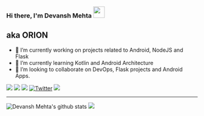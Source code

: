 ### Hi there, I'm Devansh Mehta <img src="https://raw.githubusercontent.com/MartinHeinz/MartinHeinz/master/wave.gif" width="30px">
<h2><b>aka ORION</b></h2>

- 🔭 I’m currently working on projects related to Android, NodeJS and Flask
- 🌱 I’m currently learning Kotlin and Android Architecture
- 👯 I’m looking to collaborate on DevOps, Flask projects and Android Apps.

[<img src="https://img.shields.io/badge/medium-%2312100E.svg?&style=for-the-badge&logo=medium&logoColor=white" />](https://medium.com/@devaansh51)  [<img src="https://img.shields.io/badge/linkedin-%230077B5.svg?&style=for-the-badge&logo=linkedin&logoColor=white" />](https://www.linkedin.com/in/devansh-mehta-181381167/) [<img src = "https://img.shields.io/badge/instagram-%23E4405F.svg?&style=for-the-badge&logo=instagram&logoColor=white">](https://www.instagram.com/dev51mehta/) [![Twitter](https://img.shields.io/badge/Twitter-skyblue.svg?style=for-the-badge&logo=twitter)](https://twitter.com/iamdev5151) [<img src ="https://img.shields.io/badge/Website-D M-%23.svg?&style=for-the-badge&logo=&logoColor=white%22">](http://my-portfolio.dev5151.now.sh/)  

<hr>

![Devansh Mehta's github stats](https://github-readme-stats.vercel.app/api?username=dev5151&theme=great-gatsby&show_icons=true)
<img src = "https://github-readme-stats.vercel.app/api/top-langs/?username=dev5151&hide=html,java&theme=highcontrast"> 

